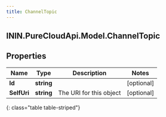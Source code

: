 ```yaml
---
title: ChannelTopic
---
```

## ININ.PureCloudApi.Model.ChannelTopic

## Properties

|Name | Type | Description | Notes|
|------------ | ------------- | ------------- | -------------|
| **Id** | **string** |  | [optional] |
| **SelfUri** | **string** | The URI for this object | [optional] |
{: class="table table-striped"}


